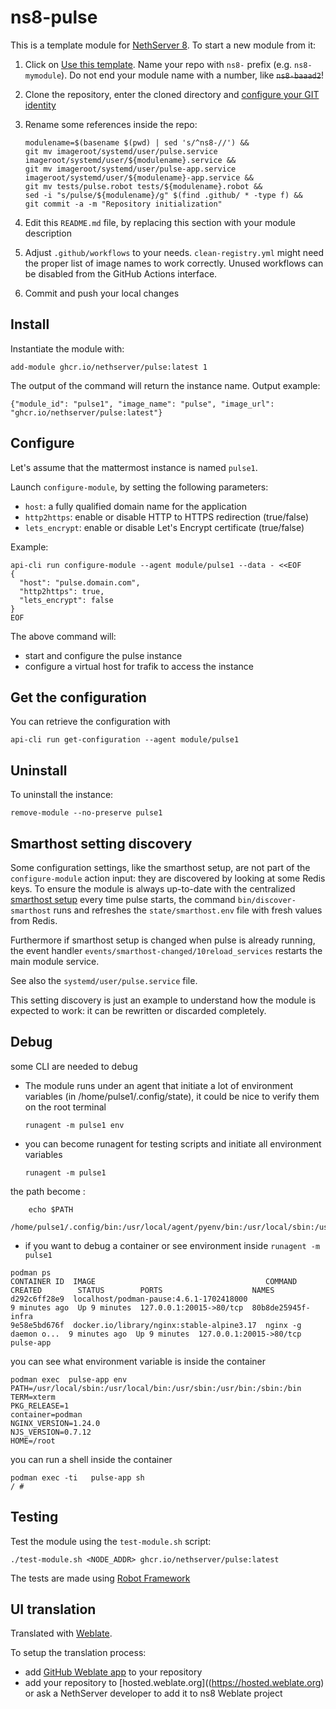 # ns8-pulse

This is a template module for [NethServer 8](https://github.com/NethServer/ns8-core).
To start a new module from it:

1. Click on [Use this template](https://github.com/NethServer/ns8-pulse/generate).
   Name your repo with `ns8-` prefix (e.g. `ns8-mymodule`). 
   Do not end your module name with a number, like ~~`ns8-baaad2`~~!

1. Clone the repository, enter the cloned directory and
   [configure your GIT identity](https://git-scm.com/book/en/v2/Getting-Started-First-Time-Git-Setup#_your_identity)

1. Rename some references inside the repo:
   ```
   modulename=$(basename $(pwd) | sed 's/^ns8-//') &&
   git mv imageroot/systemd/user/pulse.service imageroot/systemd/user/${modulename}.service &&
   git mv imageroot/systemd/user/pulse-app.service imageroot/systemd/user/${modulename}-app.service && 
   git mv tests/pulse.robot tests/${modulename}.robot &&
   sed -i "s/pulse/${modulename}/g" $(find .github/ * -type f) &&
   git commit -a -m "Repository initialization"
   ```

1. Edit this `README.md` file, by replacing this section with your module
   description

1. Adjust `.github/workflows` to your needs. `clean-registry.yml` might
   need the proper list of image names to work correctly. Unused workflows
   can be disabled from the GitHub Actions interface.

1. Commit and push your local changes

## Install

Instantiate the module with:

    add-module ghcr.io/nethserver/pulse:latest 1

The output of the command will return the instance name.
Output example:

    {"module_id": "pulse1", "image_name": "pulse", "image_url": "ghcr.io/nethserver/pulse:latest"}

## Configure

Let's assume that the mattermost instance is named `pulse1`.

Launch `configure-module`, by setting the following parameters:
- `host`: a fully qualified domain name for the application
- `http2https`: enable or disable HTTP to HTTPS redirection (true/false)
- `lets_encrypt`: enable or disable Let's Encrypt certificate (true/false)


Example:

```
api-cli run configure-module --agent module/pulse1 --data - <<EOF
{
  "host": "pulse.domain.com",
  "http2https": true,
  "lets_encrypt": false
}
EOF
```

The above command will:
- start and configure the pulse instance
- configure a virtual host for trafik to access the instance

## Get the configuration
You can retrieve the configuration with

```
api-cli run get-configuration --agent module/pulse1
```

## Uninstall

To uninstall the instance:

    remove-module --no-preserve pulse1

## Smarthost setting discovery

Some configuration settings, like the smarthost setup, are not part of the
`configure-module` action input: they are discovered by looking at some
Redis keys.  To ensure the module is always up-to-date with the
centralized [smarthost
setup](https://nethserver.github.io/ns8-core/core/smarthost/) every time
pulse starts, the command `bin/discover-smarthost` runs and refreshes
the `state/smarthost.env` file with fresh values from Redis.

Furthermore if smarthost setup is changed when pulse is already
running, the event handler `events/smarthost-changed/10reload_services`
restarts the main module service.

See also the `systemd/user/pulse.service` file.

This setting discovery is just an example to understand how the module is
expected to work: it can be rewritten or discarded completely.

## Debug

some CLI are needed to debug

- The module runs under an agent that initiate a lot of environment variables (in /home/pulse1/.config/state), it could be nice to verify them
on the root terminal

    `runagent -m pulse1 env`

- you can become runagent for testing scripts and initiate all environment variables
  
    `runagent -m pulse1`

 the path become : 
```
    echo $PATH
    /home/pulse1/.config/bin:/usr/local/agent/pyenv/bin:/usr/local/sbin:/usr/local/bin:/usr/sbin:/usr/bin:/usr/
```

- if you want to debug a container or see environment inside
 `runagent -m pulse1`
 ```
podman ps
CONTAINER ID  IMAGE                                      COMMAND               CREATED        STATUS        PORTS                    NAMES
d292c6ff28e9  localhost/podman-pause:4.6.1-1702418000                          9 minutes ago  Up 9 minutes  127.0.0.1:20015->80/tcp  80b8de25945f-infra
9e58e5bd676f  docker.io/library/nginx:stable-alpine3.17  nginx -g daemon o...  9 minutes ago  Up 9 minutes  127.0.0.1:20015->80/tcp  pulse-app
```

you can see what environment variable is inside the container
```
podman exec  pulse-app env
PATH=/usr/local/sbin:/usr/local/bin:/usr/sbin:/usr/bin:/sbin:/bin
TERM=xterm
PKG_RELEASE=1
container=podman
NGINX_VERSION=1.24.0
NJS_VERSION=0.7.12
HOME=/root
```

you can run a shell inside the container

```
podman exec -ti   pulse-app sh
/ # 
```
## Testing

Test the module using the `test-module.sh` script:


    ./test-module.sh <NODE_ADDR> ghcr.io/nethserver/pulse:latest

The tests are made using [Robot Framework](https://robotframework.org/)

## UI translation

Translated with [Weblate](https://hosted.weblate.org/projects/ns8/).

To setup the translation process:

- add [GitHub Weblate app](https://docs.weblate.org/en/latest/admin/continuous.html#github-setup) to your repository
- add your repository to [hosted.weblate.org]((https://hosted.weblate.org) or ask a NethServer developer to add it to ns8 Weblate project
